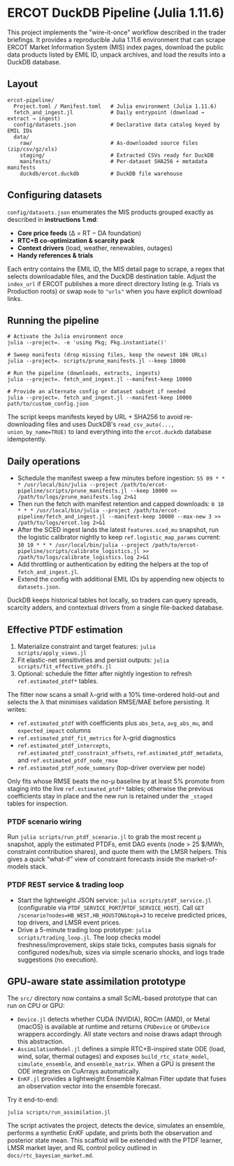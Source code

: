 # ERCOT DuckDB Pipeline (Julia 1.11.6)

This project implements the "wire-it-once" workflow described in the trader briefings. It provides a reproducible Julia 1.11.6 environment that can scrape ERCOT Market Information System (MIS) index pages, download the public data products listed by EMIL ID, unpack archives, and load the results into a DuckDB database.

## Layout

```
ercot-pipeline/
  Project.toml / Manifest.toml   # Julia environment (Julia 1.11.6)
  fetch_and_ingest.jl            # Daily entrypoint (download → extract → ingest)
  config/datasets.json           # Declarative data catalog keyed by EMIL IDs
  data/
    raw/                         # As-downloaded source files (zip/csv/gz/xls)
    staging/                     # Extracted CSVs ready for DuckDB
    manifests/                   # Per-dataset SHA256 + metadata manifests
    duckdb/ercot.duckdb          # DuckDB file warehouse
```

## Configuring datasets

`config/datasets.json` enumerates the MIS products grouped exactly as described in **instructions 1.md**:

* **Core price feeds** (Δ = RT − DA foundation)
* **RTC+B co-optimization & scarcity pack**
* **Context drivers** (load, weather, renewables, outages)
* **Handy references & trials**

Each entry contains the EMIL ID, the MIS detail page to scrape, a regex that selects downloadable files, and the DuckDB destination table. Adjust the `index_url` if ERCOT publishes a more direct directory listing (e.g. Trials vs Production roots) or swap `mode` to `"urls"` when you have explicit download links.

## Running the pipeline

```
# Activate the Julia environment once
julia --project=. -e 'using Pkg; Pkg.instantiate()'

# Sweep manifests (drop missing files, keep the newest 10k URLs)
julia --project=. scripts/prune_manifests.jl --keep 10000

# Run the pipeline (downloads, extracts, ingests)
julia --project=. fetch_and_ingest.jl --manifest-keep 10000

# Provide an alternate config or dataset subset if needed
julia --project=. fetch_and_ingest.jl --manifest-keep 10000 path/to/custom_config.json
```

The script keeps manifests keyed by URL + SHA256 to avoid re-downloading files and uses DuckDB's `read_csv_auto(..., union_by_name=TRUE)` to land everything into the `ercot.duckdb` database idempotently.

## Daily operations

* Schedule the manifest sweep a few minutes before ingestion: `55 09 * * * /usr/local/bin/julia --project /path/to/ercot-pipeline/scripts/prune_manifests.jl --keep 10000 >> /path/to/logs/prune_manifests.log 2>&1`
* Then run the fetch with manifest retention and capped downloads: `0 10 * * * /usr/local/bin/julia --project /path/to/ercot-pipeline/fetch_and_ingest.jl --manifest-keep 10000 --max-new 3 >> /path/to/logs/ercot.log 2>&1`
* After the SCED ingest lands the latest `features.sced_mu` snapshot, run the logistic calibrator nightly to keep `ref.logistic_map_params` current: `30 10 * * * /usr/local/bin/julia --project /path/to/ercot-pipeline/scripts/calibrate_logistics.jl >> /path/to/logs/calibrate_logistics.log 2>&1`
* Add throttling or authentication by editing the helpers at the top of `fetch_and_ingest.jl`.
* Extend the config with additional EMIL IDs by appending new objects to `datasets.json`.

DuckDB keeps historical tables hot locally, so traders can query spreads, scarcity adders, and contextual drivers from a single file-backed database.

## Effective PTDF estimation

1. Materialize constraint and target features: `julia scripts/apply_views.jl`
2. Fit elastic-net sensitivities and persist outputs: `julia scripts/fit_effective_ptdfs.jl`
3. Optional: schedule the fitter after nightly ingestion to refresh `ref.estimated_ptdf*` tables.

The fitter now scans a small λ-grid with a 10% time-ordered hold-out and selects the λ that minimises validation RMSE/MAE before persisting. It writes:

- `ref.estimated_ptdf` with coefficients plus `abs_beta`, `avg_abs_mu`, and `expected_impact` columns
- `ref.estimated_ptdf_fit_metrics` for λ-grid diagnostics
- `ref.estimated_ptdf_intercepts`, `ref.estimated_ptdf_constraint_offsets`, `ref.estimated_ptdf_metadata`, and `ref.estimated_ptdf_node_rmse`
- `ref.estimated_ptdf_node_summary` (top-driver overview per node)

Only fits whose RMSE beats the no-μ baseline by at least 5% promote from staging into the live `ref.estimated_ptdf*` tables; otherwise the previous coefficients stay in place and the new run is retained under the `_staged` tables for inspection.

### PTDF scenario wiring

Run `julia scripts/run_ptdf_scenario.jl` to grab the most recent μ snapshot, apply the estimated PTDFs, emit DAG events (node > 25 $/MWh, constraint contribution shares), and quote them with the LMSR helpers. This gives a quick “what-if” view of constraint forecasts inside the market-of-models stack.

### PTDF REST service & trading loop

- Start the lightweight JSON service: `julia scripts/ptdf_service.jl` (configurable via `PTDF_SERVICE_PORT`/`PTDF_SERVICE_HOST`). Call `GET /scenario?nodes=HB_WEST,HB_HOUSTON&topk=3` to receive predicted prices, top drivers, and LMSR event prices.
- Drive a 5-minute trading loop prototype: `julia scripts/trading_loop.jl`. The loop checks model freshness/improvement, skips stale ticks, computes basis signals for configured nodes/hub, sizes via simple scenario shocks, and logs trade suggestions (no execution).

## GPU-aware state assimilation prototype

The `src/` directory now contains a small SciML-based prototype that can run on CPU or GPU:

- `Device.jl` detects whether CUDA (NVIDIA), ROCm (AMD), or Metal (macOS) is available at runtime and returns `CPUDevice` or `GPUDevice` wrappers accordingly. All state vectors and noise draws adapt through this abstraction.
- `AssimilationModel.jl` defines a simple RTC+B-inspired state ODE (load, wind, solar, thermal outages) and exposes `build_rtc_state_model`, `simulate_ensemble`, and `ensemble_matrix`. When a GPU is present the ODE integrates on CuArrays automatically.
- `EnKF.jl` provides a lightweight Ensemble Kalman Filter update that fuses an observation vector into the ensemble forecast.

Try it end-to-end:

```
julia scripts/run_assimilation.jl
```

The script activates the project, detects the device, simulates an ensemble, performs a synthetic EnKF update, and prints both the observation and posterior state mean. This scaffold will be extended with the PTDF learner, LMSR market layer, and RL control policy outlined in `docs/rtc_bayesian_market.md`.
